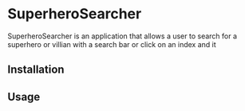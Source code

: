 # SuperheroSearcher

SuperheroSearcher is an application that allows a user to search for a superhero or villian with a search bar or click on an index and it

## Installation

## Usage
